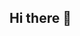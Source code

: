 ## Hi there 👋

<!--
**ZaraTiana3/Zaratiana3** is a ✨ _special_ ✨ repository because its `README.md` (this file) appears on your GitHub profile.
Hey, I am Ornella. 
Welcome to my GitHub! I’m passionate about uncovering insights from data and building intelligent systems that make a difference. 

Here are some ideas to get you started:

- 🔭 I’m currently working on ...
- 🌱 I’m currently learning ...
- 👯 I’m looking to collaborate on ...
- 🤔 I’m looking for help with ...
- 💬 Ask me about ...
- 📫 How to reach me: ...
- 😄 Pronouns: ...
- ⚡ Fun fact: ...
-->
